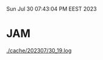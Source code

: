 Sun Jul 30 07:43:04 PM EEST 2023
# JAM
<a href='./cache/202307/30_19.log'>./cache/202307/30_19.log</a>

